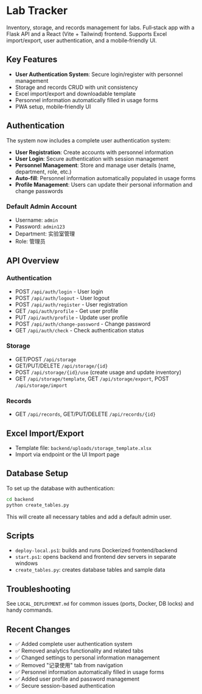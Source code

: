 # Lab Tracker

Inventory, storage, and records management for labs. Full‑stack app with a Flask API and a React (Vite + Tailwind) frontend. Supports Excel import/export, user authentication, and a mobile‑friendly UI.

## Key Features

- **User Authentication System**: Secure login/register with personnel management
- Storage and records CRUD with unit consistency
- Excel import/export and downloadable template
- Personnel information automatically filled in usage forms
- PWA setup, mobile‑friendly UI

## Authentication

The system now includes a complete user authentication system:

- **User Registration**: Create accounts with personnel information
- **User Login**: Secure authentication with session management
- **Personnel Management**: Store and manage user details (name, department, role, etc.)
- **Auto-fill**: Personnel information automatically populated in usage forms
- **Profile Management**: Users can update their personal information and change passwords

### Default Admin Account
- Username: `admin`
- Password: `admin123`
- Department: 实验室管理
- Role: 管理员

## API Overview

### Authentication
- POST `/api/auth/login` - User login
- POST `/api/auth/logout` - User logout
- POST `/api/auth/register` - User registration
- GET `/api/auth/profile` - Get user profile
- PUT `/api/auth/profile` - Update user profile
- POST `/api/auth/change-password` - Change password
- GET `/api/auth/check` - Check authentication status

### Storage
- GET/POST `/api/storage`
- GET/PUT/DELETE `/api/storage/{id}`
- POST `/api/storage/{id}/use` (create usage and update inventory)
- GET `/api/storage/template`, GET `/api/storage/export`, POST `/api/storage/import`

### Records
- GET `/api/records`, GET/PUT/DELETE `/api/records/{id}`

## Excel Import/Export

- Template file: `backend/uploads/storage_template.xlsx`
- Import via endpoint or the UI Import page

## Database Setup

To set up the database with authentication:

```bash
cd backend
python create_tables.py
```

This will create all necessary tables and add a default admin user.

## Scripts

- `deploy-local.ps1`: builds and runs Dockerized frontend/backend
- `start.ps1`: opens backend and frontend dev servers in separate windows
- `create_tables.py`: creates database tables and sample data

## Troubleshooting

See `LOCAL_DEPLOYMENT.md` for common issues (ports, Docker, DB locks) and handy commands.

## Recent Changes

- ✅ Added complete user authentication system
- ✅ Removed analytics functionality and related tabs
- ✅ Changed settings to personal information management
- ✅ Removed "记录使用" tab from navigation
- ✅ Personnel information automatically filled in usage forms
- ✅ Added user profile and password management
- ✅ Secure session-based authentication
